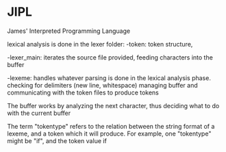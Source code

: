 # JIPL
James' Interpreted Programming Language

lexical analysis is done in the lexer folder:
-token: token structure, 

-lexer_main: iterates the source file provided, feeding characters into the buffer

-lexeme: handles whatever parsing is done in the lexical analysis phase. checking for delimiters (new line, whitespace) managing buffer and communicating with the token files to produce tokens

The buffer works by analyzing the next character, thus deciding what to do with the current buffer

The term "tokentype" refers to the relation between the string format of a lexeme, and a token which it will produce. For example, one "tokentype" might be "if", and the token value if